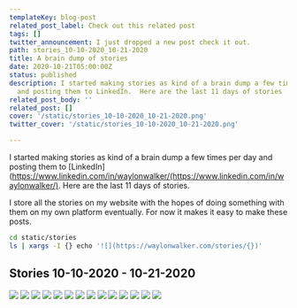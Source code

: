 ```yaml
---
templateKey: blog-post
related_post_label: Check out this related post
tags: []
twitter_announcement: I just dropped a new post check it out.
path: stories_10-10-2020_10-21-2020
title: A brain dump of stories
date: 2020-10-21T05:00:00Z
status: published
description: I started making stories as kind of a brain dump a few times per day
  and posting them to LinkedIn.  Here are the last 11 days of stories
related_post_body: ''
related_post: []
cover: '/static/stories_10-10-2020_10-21-2020.png'
twitter_cover: '/static/stories_10-10-2020_10-21-2020.png'

---
```

I started making stories as kind of a brain dump a few times per day and posting them to [LinkedIn](https://www.linkedin.com/in/waylonwalker/(https://www.linkedin.com/in/waylonwalker/).  Here are the last 11 days of stories.


I store all the stories on my website with the hopes of doing something with them on my own platform eventually. For now it makes it easy to make these posts.

``` bash
cd static/stories
ls | xargs -I {} echo '![](https://waylonwalker.com/stories/{})'
```

## Stories 10-10-2020 - 10-21-2020

[![](https://waylonwalker.com/stories/TIL-kedro-sorts-nodes.png)](https://waylonwalker.com/stories/TIL-kedro-sorts-nodes.png)
[![](https://waylonwalker.com/stories/disable-base-pip.png)](https://waylonwalker.com/stories/disable-base-pip.png)
[![](https://waylonwalker.com/stories/discovered-social-cards.png)](https://waylonwalker.com/stories/discovered-social-cards.png)
[![](https://waylonwalker.com/stories/find-kedro-de1-contributor.png)](https://waylonwalker.com/stories/find-kedro-de1-contributor.png)
[![](https://waylonwalker.com/stories/hacktoberfest-2020-kedro-538-tests-pass.png)](https://waylonwalker.com/stories/hacktoberfest-2020-kedro-538-tests-pass.png)
[![](https://waylonwalker.com/stories/itertools.product-cars-regions.png)](https://waylonwalker.com/stories/itertools.product-cars-regions.png)
[![](https://waylonwalker.com/stories/kedro-run-only-missing.png)](https://waylonwalker.com/stories/kedro-run-only-missing.png)
[![](https://waylonwalker.com/stories/new-post-designing-kedro-router.png)](https://waylonwalker.com/stories/new-post-designing-kedro-router.png)
[![](https://waylonwalker.com/stories/power-is-nothing-without-control.png)](https://waylonwalker.com/stories/power-is-nothing-without-control.png)
[![](https://waylonwalker.com/stories/progress-over-perfection-comment.png)](https://waylonwalker.com/stories/progress-over-perfection-comment.png)
[![](https://waylonwalker.com/stories/quick-tdb.png)](https://waylonwalker.com/stories/quick-tdb.png)
[![](https://waylonwalker.com/stories/running-ci-for-hacktoberfest-kedro.png)](https://waylonwalker.com/stories/running-ci-for-hacktoberfest-kedro.png)
[![](https://waylonwalker.com/stories/three-ds-openings.png)](https://waylonwalker.com/stories/three-ds-openings.png)
[![](https://waylonwalker.com/stories/use-venv.png)](https://waylonwalker.com/stories/use-venv.png)
